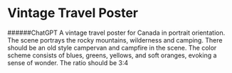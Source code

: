 # Vintage Travel Poster
######ChatGPT
A vintage travel poster for Canada in portrait orientation. The scene portrays the rocky mountains, wilderness and camping. There should be an old style campervan and campfire in the scene. The color scheme consists of blues, greens, yellows, and soft oranges, evoking a sense of wonder. The ratio should be 3:4

